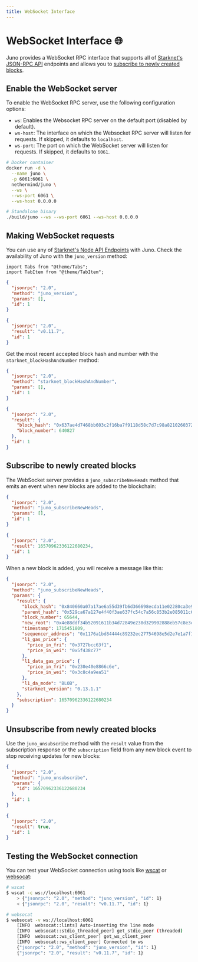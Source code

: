 ```yaml
---
title: WebSocket Interface
---
```


# WebSocket Interface :globe_with_meridians:

Juno provides a WebSocket RPC interface that supports all of [Starknet's JSON-RPC API](https://playground.open-rpc.org/?uiSchema%5BappBar%5D%5Bui:splitView%5D=false&schemaUrl=https://raw.githubusercontent.com/starkware-libs/starknet-specs/v0.7.0/api/starknet_api_openrpc.json&uiSchema%5BappBar%5D%5Bui:input%5D=false&uiSchema%5BappBar%5D%5Bui:darkMode%5D=true&uiSchema%5BappBar%5D%5Bui:examplesDropdown%5D=false) endpoints and allows you to [subscribe to newly created blocks](#subscribe-to-newly-created-blocks).

## Enable the WebSocket server

To enable the WebSocket RPC server, use the following configuration options:

- `ws`: Enables the Websocket RPC server on the default port (disabled by default).
- `ws-host`: The interface on which the Websocket RPC server will listen for requests. If skipped, it defaults to `localhost`.
- `ws-port`: The port on which the WebSocket server will listen for requests. If skipped, it defaults to `6061`.

```bash
# Docker container
docker run -d \
  --name juno \
  -p 6061:6061 \
  nethermind/juno \
  --ws \
  --ws-port 6061 \
  --ws-host 0.0.0.0

# Standalone binary
./build/juno --ws --ws-port 6061 --ws-host 0.0.0.0
```

## Making WebSocket requests

You can use any of [Starknet's Node API Endpoints](https://playground.open-rpc.org/?uiSchema%5BappBar%5D%5Bui:splitView%5D=false&schemaUrl=https://raw.githubusercontent.com/starkware-libs/starknet-specs/v0.7.0/api/starknet_api_openrpc.json&uiSchema%5BappBar%5D%5Bui:input%5D=false&uiSchema%5BappBar%5D%5Bui:darkMode%5D=true&uiSchema%5BappBar%5D%5Bui:examplesDropdown%5D=false) with Juno. Check the availability of Juno with the `juno_version` method:

```mdx-code-block
import Tabs from "@theme/Tabs";
import TabItem from "@theme/TabItem";
```

<Tabs>
<TabItem value="request" label="Request">

```json
{
  "jsonrpc": "2.0",
  "method": "juno_version",
  "params": [],
  "id": 1
}
```

</TabItem>
<TabItem value="response" label="Response">

```json
{
  "jsonrpc": "2.0",
  "result": "v0.11.7",
  "id": 1
}
```

</TabItem>
</Tabs>

Get the most recent accepted block hash and number with the `starknet_blockHashAndNumber` method:

<Tabs>
<TabItem value="request" label="Request">

```json
{
  "jsonrpc": "2.0",
  "method": "starknet_blockHashAndNumber",
  "params": [],
  "id": 1
}
```

</TabItem>
<TabItem value="response" label="Response">

```json
{
  "jsonrpc": "2.0",
  "result": {
    "block_hash": "0x637ae4d7468bb603c2f16ba7f9118d58c7d7c98a8210260372e83e7c9df443a",
    "block_number": 640827
  },
  "id": 1
}
```

</TabItem>
</Tabs>

## Subscribe to newly created blocks

The WebSocket server provides a `juno_subscribeNewHeads` method that emits an event when new blocks are added to the blockchain:

<Tabs>
<TabItem value="request" label="Request">

```json
{
  "jsonrpc": "2.0",
  "method": "juno_subscribeNewHeads",
  "params": [],
  "id": 1
}
```

</TabItem>
<TabItem value="response" label="Response">

```json
{
  "jsonrpc": "2.0",
  "result": 16570962336122680234,
  "id": 1
}
```

</TabItem>
</Tabs>

When a new block is added, you will receive a message like this:

```json
{
  "jsonrpc": "2.0",
  "method": "juno_subscribeNewHeads",
  "params": {
    "result": {
      "block_hash": "0x840660a07a17ae6a55d39fb6d366698ecda11e02280ca3e9ca4b4f1bad741c",
      "parent_hash": "0x529ca67a127e4f40f3ae637fc54c7a56c853b2e085011c64364911af74c9a5c",
      "block_number": 65644,
      "new_root": "0x4e88ddf34b52091611b34d72849e230d329902888eb57c8e3c1b9cc180a426c",
      "timestamp": 1715451809,
      "sequencer_address": "0x1176a1bd84444c89232ec27754698e5d2e7e1a7f1539f12027f28b23ec9f3d8",
      "l1_gas_price": {
        "price_in_fri": "0x3727bcc63f1",
        "price_in_wei": "0x5f438c77"
      },
      "l1_data_gas_price": {
        "price_in_fri": "0x230e40e8866c6e",
        "price_in_wei": "0x3c8c4a9ea51"
      },
      "l1_da_mode": "BLOB",
      "starknet_version": "0.13.1.1"
    },
    "subscription": 16570962336122680234
  }
}
```

## Unsubscribe from newly created blocks

Use the `juno_unsubscribe` method with the `result` value from the subscription response or the `subscription` field from any new block event to stop receiving updates for new blocks:

<Tabs>
<TabItem value="request" label="Request">

```json
{
  "jsonrpc": "2.0",
  "method": "juno_unsubscribe",
  "params": {
    "id": 16570962336122680234
  },
  "id": 1
}
```

</TabItem>
<TabItem value="response" label="Response">

```json
{
  "jsonrpc": "2.0",
  "result": true,
  "id": 1
}
```

</TabItem>
</Tabs>

## Testing the WebSocket connection

You can test your WebSocket connection using tools like [wscat](https://github.com/websockets/wscat) or [websocat](https://github.com/vi/websocat):

```bash
# wscat
$ wscat -c ws://localhost:6061
    > {"jsonrpc": "2.0", "method": "juno_version", "id": 1}
    < {"jsonrpc": "2.0", "result": "v0.11.7", "id": 1}

# websocat
$ websocat -v ws://localhost:6061
    [INFO  websocat::lints] Auto-inserting the line mode
    [INFO  websocat::stdio_threaded_peer] get_stdio_peer (threaded)
    [INFO  websocat::ws_client_peer] get_ws_client_peer
    [INFO  websocat::ws_client_peer] Connected to ws
    {"jsonrpc": "2.0", "method": "juno_version", "id": 1}
    {"jsonrpc": "2.0", "result": "v0.11.7", "id": 1}
```
